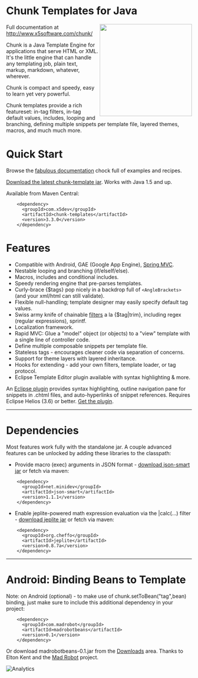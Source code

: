 Chunk Templates for Java
========================

[<img align="right" src= "http://www.x5software.com/chunk/docs/img/chunk_logo_500x500.png" width="250" />][5]
Full documentation at http://www.x5software.com/chunk/

Chunk is a Java Template Engine for applications that serve HTML or XML.  It's the little engine that can handle any templating job, plain text, markup, markdown, whatever, wherever.

Chunk is compact and speedy, easy to learn yet very powerful.

Chunk templates provide a rich featureset: in-tag filters, in-tag default values, includes, looping and branching, defining multiple snippets per template file, layered themes, macros, and much much more.

Quick Start
===========

Browse the [fabulous documentation][5] chock full of examples and recipes.

[Download the latest chunk-template jar][6]. Works with Java 1.5 and up.

Available from Maven Central:

```
    <dependency>
      <groupId>com.x5dev</groupId>
      <artifactId>chunk-templates</artifactId>
      <version>3.3.0</version>
    </dependency>
```

Features
========
  * Compatible with Android, GAE (Google App Engine), [Spring MVC][7].
  * Nestable looping and branching (if/elseIf/else).
  * Macros, includes and conditional includes.
  * Speedy rendering engine that pre-parses templates.
  * Curly-brace {$tags} pop nicely in a backdrop full of ```<AngleBrackets>``` (and your xml/html can still validate).
  * Flexible null-handling; template designer may easily specify default tag values.
  * Swiss army knife of chainable [filters][1] a la {$tag|trim}, including regex (regular expressions), sprintf.
  * Localization framework.
  * Rapid MVC: Glue a "model" object (or objects) to a "view" template with a single line of controller code.
  * Define multiple composable snippets per template file.
  * Stateless tags - encourages cleaner code via separation of concerns.
  * Support for theme layers with layered inheritance.
  * Hooks for extending - add your own filters, template loader, or tag protocol.
  * Eclipse Template Editor plugin available with syntax highlighting & more.

An [Eclipse plugin][3] provides syntax highlighting, outline navigation pane for snippets in .chtml files, and auto-hyperlinks of snippet references.  Requires Eclipse Helios (3.6) or better.  [Get the plugin][3].

----
Dependencies
============

Most features work fully with the standalone jar.  A couple advanced features can be unlocked by adding these libraries to the classpath:

 * Provide macro (exec) arguments in JSON format - [download json-smart jar][8] or fetch via maven:
```
    <dependency>
      <groupId>net.minidev</groupId>
      <artifactId>json-smart</artifactId>
      <version>1.1.1</version>
    </dependency>
```

 * Enable jeplite-powered math expression evaluation via the |calc(...) filter - [download jeplite jar][9] or fetch via maven:
```
    <dependency>
      <groupId>org.cheffo</groupId>
      <artifactId>jeplite</artifactId>
      <version>0.8.7a</version>
    </dependency>
```

----

Android: Binding Beans to Template
==================================

Note: on Android (optional) - to make use of chunk.setToBean("tag",bean) binding, just make sure to include this additional dependency in your project:
```
    <dependency>
      <groupId>com.madrobot</groupId>
      <artifactId>madrobotbeans</artifactId>
      <version>0.1</version>
    </dependency>
```

Or download madrobotbeans-0.1.jar from the [Downloads][2] area.  Thanks to Elton Kent and the [Mad Robot][4] project.

![Analytics](https://ga-beacon.appspot.com/UA-18933152-2/tomj74/chunk-templates)

  [1]: http://www.x5software.com/chunk/wiki/Chunk_Tag_Filters
  [2]: http://code.google.com/p/chunk-templates/downloads/list
  [3]: http://www.x5software.com/chunk/wiki/index.php/Eclipse_Template_Editor_plugin
  [4]: https://code.google.com/p/mad-robot/
  [5]: http://www.x5software.com/chunk/
  [6]: https://github.com/tomj74/chunk-templates/releases/latest
  [7]: http://www.x5software.com/chunk/wiki/Spring_MVC
  [8]: https://github.com/tomj74/chunk-templates/releases/download/release-2.4/json-smart-1.1.1.jar
  [9]: https://github.com/tomj74/chunk-templates/releases/download/release-2.4/jeplite-0.8.7a.jar
